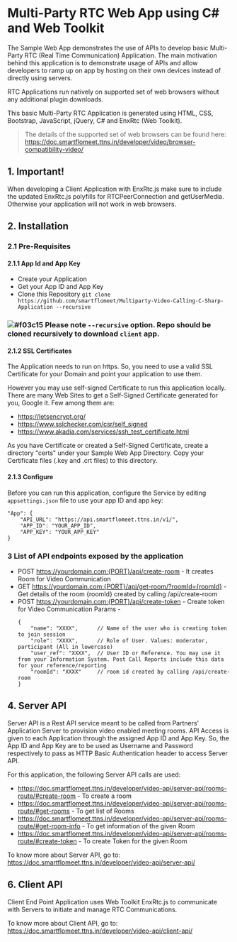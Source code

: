 # Multi-Party RTC Web App using C# and Web Toolkit

The Sample Web App demonstrates the use of APIs to develop basic Multi-Party RTC (Real Time Communication) Application. The main motivation behind this application is to demonstrate usage of APIs and allow developers to ramp up on app by hosting on their own devices instead of directly using servers.

RTC Applications run natively on supported set of web browsers without any additional plugin downloads.

This basic Multi-Party RTC Application is generated using HTML, CSS, Bootstrap, JavaScript, jQuery, C# and EnxRtc (Web Toolkit).

>The details of the supported set of web browsers can be found here:
https://doc.smartflomeet.ttns.in/developer/video/browser-compatibility-video/


## 1. Important!

When developing a Client Application with EnxRtc.js make sure to include the updated EnxRtc.js polyfills for RTCPeerConnection and getUserMedia. Otherwise your application will not work in web browsers.


## 2. Installation

### 2.1 Pre-Requisites

#### 2.1.1 App Id and App Key 

* Create your Application
* Get your App ID and App Key
* Clone this Repository `git clone https://github.com/smartflomeet/Multiparty-Video-Calling-C-Sharp-Application --recursive`
### ![#f03c15](https://via.placeholder.com/15/f03c15/000000?text=+) Please note `--recursive` option. Repo should be cloned recursively to download `client` app. 

#### 2.1.2 SSL Certificates

The Application needs to run on https. So, you need to use a valid SSL Certificate for your Domain and point your application to use them.

However you may use self-signed Certificate to run this application locally. There are many Web Sites to get a Self-Signed Certificate generated for you, Google it. Few among them are:

* https://letsencrypt.org/
* https://www.sslchecker.com/csr/self_signed
* https://www.akadia.com/services/ssh_test_certificate.html  

As you have Certificate or created a Self-Signed Certificate, create a directory "certs" under your Sample Web App Directory. Copy your Certificate files (.key and .crt files)  to this directory. 

#### 2.1.3 Configure

Before you can run this application, configure the Service by editing `appsettings.json` file to use your app ID and app key:
``` 
"App": {
    "API_URL": "https://api.smartflomeet.ttns.in/v1/",
    "APP_ID": "YOUR_APP_ID",
    "APP_KEY": "YOUR_APP_KEY"
}
```


### 3 List of API endpoints exposed by the application

* POST https://yourdomain.com:{PORT}/api/create-room                 - It creates Room for Video Communication
* GET  https://yourdomain.com:{PORT}/api/get-room/?roomId={roomId}   - Get details of the room {roomId} created by calling /api/create-room 
* POST https://yourdomain.com:{PORT}/api/create-token                - Create token for Video Communication
    Params -
    ```
    {
        "name": "XXXX",      // Name of the user who is creating token to join session
        "role": "XXXX",      // Role of User. Values: moderator, participant (All in lowercase)
        "user_ref": "XXXX",  // User ID or Reference. You may use it from your Information System. Post Call Reports include this data for your reference/reporting
        "roomId": "XXXX"     // room id created by calling /api/create-room 
    }
    ```


## 4. Server API

Server API is a Rest API service meant to be called from Partners' Application Server to provision video enabled
meeting rooms. API Access is given to each Application through the assigned App ID and App Key. So, the App ID and App Key
are to be used as Username and Password respectively to pass as HTTP Basic Authentication header to access Server API.

For this application, the following Server API calls are used:
- https://doc.smartflomeet.ttns.in/developer/video-api/server-api/rooms-route/#create-room - To create a room
- https://doc.smartflomeet.ttns.in/developer/video-api/server-api/rooms-route/#get-rooms - To get list of Rooms
- https://doc.smartflomeet.ttns.in/developer/video-api/server-api/rooms-route/#get-room-info - To get information of the given Room
- https://doc.smartflomeet.ttns.in/developer/video-api/server-api/rooms-route/#create-token - To create Token for the given Room

To know more about Server API, go to:
https://doc.smartflomeet.ttns.in/developer/video-api/server-api/


## 6. Client API

Client End Point Application uses Web Toolkit EnxRtc.js to communicate with Servers to initiate and manage RTC Communications.

To know more about Client API, go to:
https://doc.smartflomeet.ttns.in/developer/video-api/client-api/

